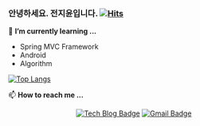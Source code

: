 ### 안녕하세요. 전지윤입니다. [![Hits](https://hits.seeyoufarm.com/api/count/incr/badge.svg?url=https%3A%2F%2Fgithub.com%2Fjeon9825)](https://hits.seeyoufarm.com)   


<!--
**jeon9825/jeon9825** is a ✨ _special_ ✨ repository because its `README.md` (this file) appears on your GitHub profile.

Here are some ideas to get you started:

- 🔭 I’m currently working on ...
- 🌱 I’m currently learning ...
- 👯 I’m looking to collaborate on ...
- 🤔 I’m looking for help with ...
- 💬 Ask me about ...
- 📫 How to reach me: ...
- 😄 Pronouns: ...
- ⚡ Fun fact: ...
-->

<div align=center>
</div>

🌱 **I’m currently learning ...**

- Spring MVC Framework
- Android
- Algorithm


<!--
[![JiYoon's github stats](https://github-readme-stats.vercel.app/api?username=jeon9825)](https://github.com/anuraghazra/github-readme-stats)
[![ReadMe Card](https://github-readme-stats.vercel.app/api/pin/?username=jeon9825&repo=TIP&theme=vue)](https://github.com/jeon9825/TIP)
-->

   [![Top Langs](https://github-readme-stats.vercel.app/api/top-langs/?username=jeon9825&layout=compact)](https://github.com/anuraghazra/github-readme-stats)


📫 **How to reach me ...**

<div align=center>
  
[![Tech Blog Badge](http://img.shields.io/badge/-Tech%20blog-black?style=flat-square&logo=github&link=https://frogand.tistory.com//)](https://frogand.tistory.com/) 
[![Gmail Badge](https://img.shields.io/badge/Gmail-d14836?style=flat-square&logo=Gmail&logoColor=white&link=mailto:jy201735031@gmail.com)](mailto:jy201735031@gmail.com)

<!--
[![Instagram Badge](https://img.shields.io/badge/-Instagram-dd2a7b?style=flat-square&logo=instagram&logoColor=white&link=https://www.instagram.com/lavunee/)](https://www.instagram.com/lavunee/) 
-->


</div>


